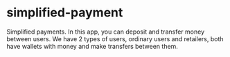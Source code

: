 # simplified-payment

Simplified payments. In this app, you can deposit and transfer money between users.
We have 2 types of users, ordinary users and retailers, both have wallets with money and make transfers between them.

